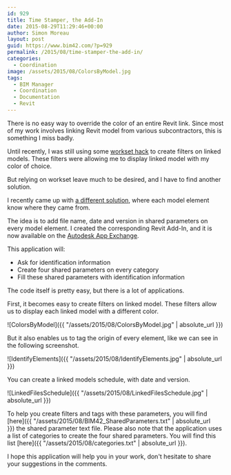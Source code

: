 ```yaml
---
id: 929
title: Time Stamper, the Add-In
date: 2015-08-29T11:29:46+00:00
author: Simon Moreau
layout: post
guid: https://www.bim42.com/?p=929
permalink: /2015/08/time-stamper-the-add-in/
categories:
  - Coordination
image: /assets/2015/08/ColorsByModel.jpg
tags:
  - BIM Manager
  - Coordination
  - Documentation
  - Revit
---
```

There is no easy way to override the color of an entire Revit link. Since most of my work involves linking Revit model from various subcontractors, this is something I miss badly.

Until recently, I was still using some [workset hack](https://www.bim42.com/2013/02/revit-linked-models-visibility/) to create filters on linked models. These filters were allowing me to display linked model with my color of choice.

But relying on workset leave much to be desired, and I have to find another solution.

I recently came up with [a different solution](https://www.bim42.com/2015/07/model-timestamp/), where each model element know where they came from.

The idea is to add file name, date and version in shared parameters on every model element. I created the corresponding Revit Add-In, and it is now available on the [Autodesk App Exchange](https://apps.exchange.autodesk.com/RVT/en/Detail/Index?id=appstore.exchange.autodesk.com%3Atimestamps_windows64%3Aen).

This application will:

  * Ask for identification information
  * Create four shared parameters on every category
  * Fill these shared parameters with identification information

The code itself is pretty easy, but there is a lot of applications.

First, it becomes easy to create filters on linked model. These filters allow us to display each linked model with a different color.

![ColorsByModel]({{ "/assets/2015/08/ColorsByModel.jpg" | absolute_url }})

But it also enables us to tag the origin of every element, like we can see in the following screenshot.

![IdentifyElements]({{ "/assets/2015/08/IdentifyElements.jpg" | absolute_url }})

You can create a linked models schedule, with date and version.

![LinkedFilesSchedule]({{ "/assets/2015/08/LinkedFilesSchedule.jpg" | absolute_url }})

To help you create filters and tags with these parameters, you will find [here]({{ "/assets/2015/08/BIM42_SharedParameters.txt" | absolute_url }}) the shared parameter text file. Please also note that the application uses a list of categories to create the four shared parameters. You will find this list [here]({{ "/assets/2015/08/categories.txt" | absolute_url }}).

I hope this application will help you in your work, don't hesitate to share your suggestions in the comments.